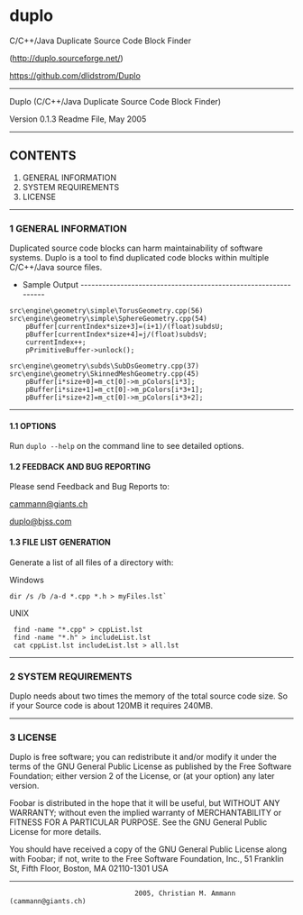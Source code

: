 # duplo
C/C++/Java Duplicate Source Code Block Finder

(http://duplo.sourceforge.net/)

https://github.com/dlidstrom/Duplo


________________________________________________________________________________

Duplo (C/C++/Java Duplicate Source Code Block Finder)

Version 0.1.3 Readme File, May 2005
________________________________________________________________________________

## CONTENTS
 1. GENERAL INFORMATION
 2. SYSTEM REQUIREMENTS
 3. LICENSE
________________________________________________________________________________

### 1 GENERAL INFORMATION

Duplicated source code blocks can harm maintainability of software systems.
Duplo is a tool to find duplicated code blocks within multiple C/C++/Java 
source files.

- Sample Output ----------------------------------------------------------------

```
src\engine\geometry\simple\TorusGeometry.cpp(56)
src\engine\geometry\simple\SphereGeometry.cpp(54)
	pBuffer[currentIndex*size+3]=(i+1)/(float)subdsU;
	pBuffer[currentIndex*size+4]=j/(float)subdsV;
	currentIndex++;
	pPrimitiveBuffer->unlock();

src\engine\geometry\subds\SubDsGeometry.cpp(37)
src\engine\geometry\SkinnedMeshGeometry.cpp(45)
    pBuffer[i*size+0]=m_ct[0]->m_pColors[i*3];
    pBuffer[i*size+1]=m_ct[0]->m_pColors[i*3+1];
    pBuffer[i*size+2]=m_ct[0]->m_pColors[i*3+2];
```
--------------------------------------------------------------------------------

#### 1.1 OPTIONS

Run `duplo --help` on the command line to see detailed options.

#### 1.2 FEEDBACK AND BUG REPORTING

Please send Feedback and Bug Reports to:

cammann@giants.ch

duplo@bjss.com

#### 1.3 FILE LIST GENERATION

Generate a list of all files of a directory with:

Windows
```
dir /s /b /a-d *.cpp *.h > myFiles.lst`
```

UNIX
```
 find -name "*.cpp" > cppList.lst
 find -name "*.h" > includeList.lst
 cat cppList.lst includeList.lst > all.lst
```
________________________________________________________________________________

### 2 SYSTEM REQUIREMENTS

Duplo needs about two times the memory of the total source code size. So if
your Source code is about 120MB it requires 240MB.
________________________________________________________________________________

### 3 LICENSE

Duplo is free software; you can redistribute it and/or modify
it under the terms of the GNU General Public License as published by
the Free Software Foundation; either version 2 of the License, or
(at your option) any later version.

Foobar is distributed in the hope that it will be useful,
but WITHOUT ANY WARRANTY; without even the implied warranty of
MERCHANTABILITY or FITNESS FOR A PARTICULAR PURPOSE.  See the
GNU General Public License for more details.

You should have received a copy of the GNU General Public License
along with Foobar; if not, write to the Free Software
Foundation, Inc., 51 Franklin St, Fifth Floor, Boston, MA  02110-1301  USA
________________________________________________________________________________
                                   2005, Christian M. Ammann (cammann@giants.ch)                                                            